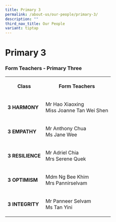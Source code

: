 ```yaml
---
title: Primary 3
permalink: /about-us/our-people/primary-3/
description: ""
third_nav_title: Our People
variant: tiptap
---
```

<h1><strong>Primary 3</strong></h1>
<h3>Form Teachers - Primary Three</h3>
<table style="minWidth: 50px">
<colgroup>
<col>
<col>
</colgroup>
<tbody>
<tr>
<th rowspan="1" colspan="1">
<p><strong>Class</strong>
</p>
</th>
<th rowspan="1" colspan="1">
<p>Form Teachers</p>
</th>
</tr>
<tr>
<td rowspan="1" colspan="1">
<p><strong>3 HARMONY</strong>
</p>
</td>
<td rowspan="1" colspan="1">
<p>Mr Hao Xiaoxing
<br>Miss Joanne Tan Wei Shen</p>
</td>
</tr>
<tr>
<td rowspan="1" colspan="1">
<p><strong>3 EMPATHY</strong>
</p>
</td>
<td rowspan="1" colspan="1">
<p>Mr Anthony Chua
<br>Ms Jane Wee</p>
</td>
</tr>
<tr>
<td rowspan="1" colspan="1">
<p><strong>3 RESILIENCE</strong>
</p>
</td>
<td rowspan="1" colspan="1">
<p>Mr Adriel Chia
<br>Mrs Serene Quek</p>
</td>
</tr>
<tr>
<td rowspan="1" colspan="1">
<p><strong>3 OPTIMISM</strong>
</p>
</td>
<td rowspan="1" colspan="1">
<p>Mdm Ng Bee Khim
<br>Mrs Pannirselvam</p>
</td>
</tr>
<tr>
<td rowspan="1" colspan="1">
<p><strong>3 INTEGRITY</strong>
</p>
</td>
<td rowspan="1" colspan="1">
<p>Mr Panneer Selvam
<br>Ms Tan Yini</p>
</td>
</tr>
</tbody>
</table>
<p></p>